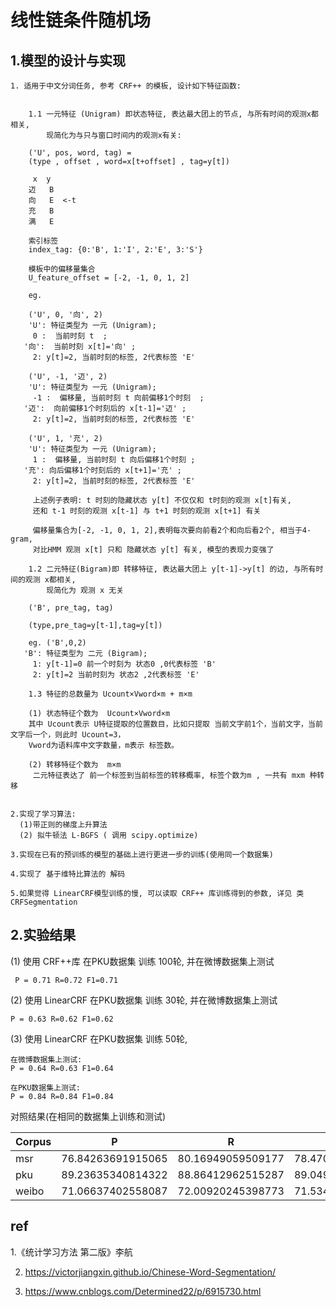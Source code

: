 
# 线性链条件随机场

## 1.模型的设计与实现

    1. 适用于中文分词任务, 参考 CRF++ 的模板, 设计如下特征函数:


        1.1 一元特征 (Unigram) 即状态特征, 表达最大团上的节点, 与所有时间的观测x都相关,
            现简化为与只与窗口时间内的观测x有关:

        ('U', pos, word, tag) =
        (type , offset , word=x[t+offset] , tag=y[t])

         x  y
        迈	B
        向	E  <-t
        充	B
        满	E

        索引标签
        index_tag: {0:'B', 1:'I', 2:'E', 3:'S'}

        模板中的偏移量集合
        U_feature_offset = [-2, -1, 0, 1, 2]

        eg.

        ('U', 0, '向', 2)
        'U': 特征类型为 一元 (Unigram);
         0 :  当前时刻 t  ;
       '向':  当前时刻 x[t]='向' ;
         2: y[t]=2, 当前时刻的标签, 2代表标签 'E'

        ('U', -1, '迈', 2)
        'U': 特征类型为 一元 (Unigram);
         -1 :  偏移量, 当前时刻 t 向前偏移1个时刻  ;
       '迈':  向前偏移1个时刻后的 x[t-1]='迈' ;
         2: y[t]=2, 当前时刻的标签, 2代表标签 'E'

        ('U', 1, '充', 2)
        'U': 特征类型为 一元 (Unigram);
         1 :  偏移量, 当前时刻 t 向后偏移1个时刻 ;
       '充': 向后偏移1个时刻后的 x[t+1]='充' ;
         2: y[t]=2, 当前时刻的标签, 2代表标签 'E'

         上述例子表明: t 时刻的隐藏状态 y[t] 不仅仅和 t时刻的观测 x[t]有关,
         还和 t-1 时刻的观测 x[t-1] 与 t+1 时刻的观测 x[t+1] 有关

         偏移量集合为[-2, -1, 0, 1, 2],表明每次要向前看2个和向后看2个, 相当于4-gram,
         对比HMM 观测 x[t] 只和 隐藏状态 y[t] 有关, 模型的表现力变强了

        1.2 二元特征(Bigram)即 转移特征, 表达最大团上 y[t-1]->y[t] 的边, 与所有时间的观测 x都相关,
            现简化为 观测 x 无关

        ('B', pre_tag, tag)

        (type,pre_tag=y[t-1],tag=y[t])

        eg. ('B',0,2)
       'B': 特征类型为 二元 (Bigram);
         1: y[t-1]=0 前一个时刻为 状态0 ,0代表标签 'B'
         2: y[t]=2 当前时刻为 状态2 ,2代表标签 'E'

        1.3 特征的总数量为 Ucount×Vword×m + m×m

        (1) 状态特征个数为  Ucount×Vword×m
        其中 Ucount表示 U特征提取的位置数目，比如只提取 当前文字前1个，当前文字，当前文字后一个，则此时 Ucount=3，
        Vword为语料库中文字数量，m表示 标签数。

        (2) 转移特征个数为  m×m
         二元特征表达了 前一个标签到当前标签的转移概率, 标签个数为m , 一共有 mxm 种转移


    2.实现了学习算法:
      (1)带正则的梯度上升算法
      (2) 拟牛顿法 L-BGFS ( 调用 scipy.optimize)

    3.实现在已有的预训练的模型的基础上进行更进一步的训练(使用同一个数据集)

    4.实现了 基于维特比算法的 解码

    5.如果觉得 LinearCRF模型训练的慢, 可以读取 CRF++ 库训练得到的参数, 详见 类 CRFSegmentation


## 2.实验结果

(1)  使用 CRF++库 在PKU数据集 训练 100轮, 并在微博数据集上测试

     P = 0.71 R=0.72 F1=0.71

(2) 使用 LinearCRF 在PKU数据集 训练 30轮, 并在微博数据集上测试

    P = 0.63 R=0.62 F1=0.62

(3) 使用 LinearCRF 在PKU数据集 训练 50轮,

    在微博数据集上测试:
    P = 0.64 R=0.63 F1=0.64

    在PKU数据集上测试:
    P = 0.84 R=0.84 F1=0.84


对照结果(在相同的数据集上训练和测试)

| Corpus | P | R | F1 |
| ------ | ---- | ---- | ---- |
| msr | 76.84263691915065 | 80.16949059509177 | 78.47081821412925 |
| pku | 89.23635340814322 | 88.86412962515287 | 89.04985254930146 |
| weibo | 71.06637402558087 | 72.00920245398773 | 71.53468175065706 |




## ref


1.《统计学习方法 第二版》李航

2. https://victorjiangxin.github.io/Chinese-Word-Segmentation/

3. https://www.cnblogs.com/Determined22/p/6915730.html
